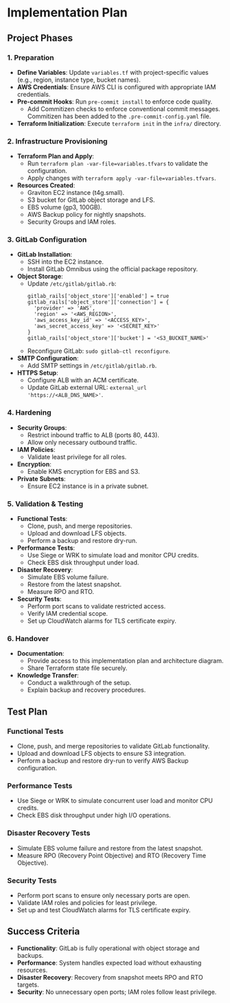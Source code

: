 # Implementation Plan

## Project Phases

### 1. Preparation
- **Define Variables**: Update `variables.tf` with project-specific values (e.g., region, instance type, bucket names).
- **AWS Credentials**: Ensure AWS CLI is configured with appropriate IAM credentials.
- **Pre-commit Hooks**: Run `pre-commit install` to enforce code quality.
  - Add Commitizen checks to enforce conventional commit messages. Commitizen has been added to the `.pre-commit-config.yaml` file.
- **Terraform Initialization**: Execute `terraform init` in the `infra/` directory.

### 2. Infrastructure Provisioning
- **Terraform Plan and Apply**:
  - Run `terraform plan -var-file=variables.tfvars` to validate the configuration.
  - Apply changes with `terraform apply -var-file=variables.tfvars`.
- **Resources Created**:
  - Graviton EC2 instance (t4g.small).
  - S3 bucket for GitLab object storage and LFS.
  - EBS volume (gp3, 100GB).
  - AWS Backup policy for nightly snapshots.
  - Security Groups and IAM roles.

### 3. GitLab Configuration
- **GitLab Installation**:
  - SSH into the EC2 instance.
  - Install GitLab Omnibus using the official package repository.
- **Object Storage**:
  - Update `/etc/gitlab/gitlab.rb`:
    ```
    gitlab_rails['object_store']['enabled'] = true
    gitlab_rails['object_store']['connection'] = {
      'provider' => 'AWS',
      'region' => '<AWS_REGION>',
      'aws_access_key_id' => '<ACCESS_KEY>',
      'aws_secret_access_key' => '<SECRET_KEY>'
    }
    gitlab_rails['object_store']['bucket'] = '<S3_BUCKET_NAME>'
    ```
  - Reconfigure GitLab: `sudo gitlab-ctl reconfigure`.
- **SMTP Configuration**:
  - Add SMTP settings in `/etc/gitlab/gitlab.rb`.
- **HTTPS Setup**:
  - Configure ALB with an ACM certificate.
  - Update GitLab external URL: `external_url 'https://<ALB_DNS_NAME>'`.

### 4. Hardening
- **Security Groups**:
  - Restrict inbound traffic to ALB (ports 80, 443).
  - Allow only necessary outbound traffic.
- **IAM Policies**:
  - Validate least privilege for all roles.
- **Encryption**:
  - Enable KMS encryption for EBS and S3.
- **Private Subnets**:
  - Ensure EC2 instance is in a private subnet.

### 5. Validation & Testing
- **Functional Tests**:
  - Clone, push, and merge repositories.
  - Upload and download LFS objects.
  - Perform a backup and restore dry-run.
- **Performance Tests**:
  - Use Siege or WRK to simulate load and monitor CPU credits.
  - Check EBS disk throughput under load.
- **Disaster Recovery**:
  - Simulate EBS volume failure.
  - Restore from the latest snapshot.
  - Measure RPO and RTO.
- **Security Tests**:
  - Perform port scans to validate restricted access.
  - Verify IAM credential scope.
  - Set up CloudWatch alarms for TLS certificate expiry.

### 6. Handover
- **Documentation**:
  - Provide access to this implementation plan and architecture diagram.
  - Share Terraform state file securely.
- **Knowledge Transfer**:
  - Conduct a walkthrough of the setup.
  - Explain backup and recovery procedures.

## Test Plan

### Functional Tests
- Clone, push, and merge repositories to validate GitLab functionality.
- Upload and download LFS objects to ensure S3 integration.
- Perform a backup and restore dry-run to verify AWS Backup configuration.

### Performance Tests
- Use Siege or WRK to simulate concurrent user load and monitor CPU credits.
- Check EBS disk throughput under high I/O operations.

### Disaster Recovery Tests
- Simulate EBS volume failure and restore from the latest snapshot.
- Measure RPO (Recovery Point Objective) and RTO (Recovery Time Objective).

### Security Tests
- Perform port scans to ensure only necessary ports are open.
- Validate IAM roles and policies for least privilege.
- Set up and test CloudWatch alarms for TLS certificate expiry.

## Success Criteria
- **Functionality**: GitLab is fully operational with object storage and backups.
- **Performance**: System handles expected load without exhausting resources.
- **Disaster Recovery**: Recovery from snapshot meets RPO and RTO targets.
- **Security**: No unnecessary open ports; IAM roles follow least privilege.
